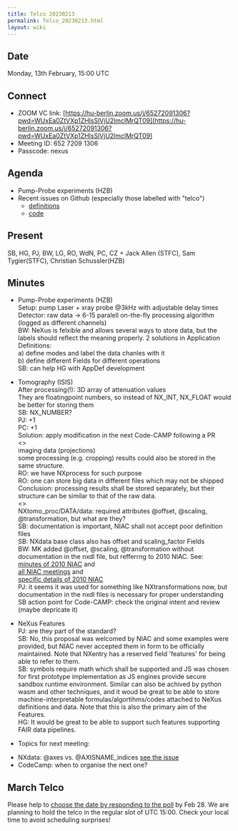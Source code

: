 ```yaml
---
title: Telco 20230213
permalink: Telco_20230213.html
layout: wiki
---
```


Date
----

Monday, 13th February, 15:00 UTC


Connect
-------
* ZOOM VC link: [https://hu-berlin.zoom.us/j/65272091306?pwd=WUxEa0ZtVXp1ZHlsSlVjU2lmclMrQT09](https://hu-berlin.zoom.us/j/65272091306?pwd=WUxEa0ZtVXp1ZHlsSlVjU2lmclMrQT09)
* Meeting ID: 652 7209 1306
* Passcode: nexus

Agenda
------

* Pump-Probe experiments (HZB)
* Recent issues on Github (especially those labelled with "telco")
  * [definitions](https://github.com/nexusformat/definitions/issues?q=is%3Aopen+is%3Aissue)
  * [code](https://github.com/nexusformat/code/issues?q=is%3Aopen+is%3Aissue)

Present
-------

SB, HG, PJ, BW, LG, RO, WdN, PC, CZ + Jack Allen (STFC), Sam Tygier(STFC), Christian Schussler(HZB)

Minutes
-------

* Pump-Probe experiments (HZB)  
Setup: pump Laser + xray probe @3kHz with adjustable delay times  
Detector: raw data -> 6-15 paralell on-the-fly processing algorithm (logged as different channels)  
BW: NeXus is felxible and allows several ways to store data, but the labels should reflect the meaning properly. 2 solutions in Application Definitions:  
a) define modes and label the data chanles with it  
b) define different Fields for different operations  
SB: can help HG with AppDef development

* Tomography (ISIS)  
After processing(!): 3D array of attenuation values  
They are floatingpoint numbers, so instead of NX_INT, NX_FLOAT would be better for storing them  
SB: NX_NUMBER?  
PJ: +1  
PC: +1  
Solution: apply modification in the next Code-CAMP following a PR  
<>  
imaging data (projections)  
some processing (e.g. cropping) results could also be stored in the same structure.  
RO: we have NXprocess for such purpose  
RO: one can store big data in different files which may not be shipped  
Conclusion: processing results shall be stored separately, but their structure can be similar to that of the raw data.    
<>  
NXtomo_proc/DATA/data: required attributes @offset, @scaling, @transformation, but what are they?  
SB: documentation is important, NIAC shall not accept poor definition files  
SB: NXdata base class also has offset and scaling_factor Fields  
BW: MK added @offset, @scaling, @transformation without documentation in the nxdl file, but refferrng to 2010 NIAC. See:  
[minutes of 2010 NIAC](https://github.com/nexusformat/wiki/blob/master/content/NIAC2010.md) and  
[all NIAC meetings](https://www.nexusformat.org/NIAC.html) and  
[specific details of 2010 NIAC](http://lns00.psi.ch/nexus2010/)  
PJ: it seems it was used for something like NXtransformations now, but documentation in the nxdl files is necessary for proper understanding  
SB action point for Code-CAMP: check the original intent and review (maybe depricate it)

* NeXus Features  
PJ: are they part of the standard?  
SB: No, this proposal was welcomed by NIAC and some examples were provided, but NIAC never accepted them in form to be officially maintained. Note that  NXentry has a reserved field 'features' for being able to refer to them.  
SB: symbols require math which shall be supported and JS was chosen for first prototype implementation as JS engines provide secure sandbox runtime environment. Similar can also be achived by python wasm and other techniques, and it woud be great to be able to store machine-interpretable formulas/algortihms/codes attached to NeXus definitions and data. Note that this is also the primary aim of the Features.  
HG: It would be great to be able to support such features supporting FAIR data pipelines.

* Topics for next meeting:
- NXdata: @axes vs. @AXISNAME_indices [see the issue](https://github.com/nexusformat/definitions/issues/1212)
- CodeCamp: when to organise the next one?




March Telco
--------------

Please help to [choose the date by responding to the poll](https://doodle.com/meeting/participate/id/az6or7ra) by Feb 28. We are planning to hold the telco in the regular slot of UTC 15:00. Check your local time to avoid scheduling surprises!

